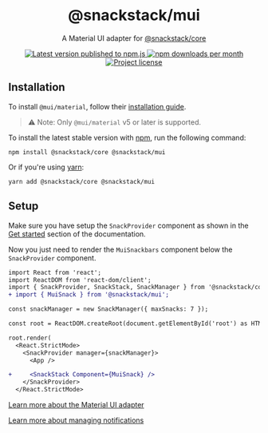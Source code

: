 <h1 align="center" style="font-size: 30px;">@snackstack/mui</h1>
<p align="center">A Material UI adapter for <a href="https://github.com/snackstack/core" alt="Link to @snackstack/core">@snackstack/core</a></p>

<p align="center">
  <a href="https://www.npmjs.com/package/@snackstack/mui" alt="npm.js package link">
    <img src="https://img.shields.io/npm/v/@snackstack/mui?color=F50057" alt="Latest version published to npm.js" />
    <img src="https://img.shields.io/npm/dm/@snackstack/mui?color=1976D2" alt="npm downloads per month" />
    <img src="https://img.shields.io/npm/l/@snackstack/mui?color=00C853" alt="Project license" />
  </a>
</p>

## Installation

To install `@mui/material`, follow their [installation guide](https://mui.com/material-ui/getting-started/installation/).

> ⚠️ Note: Only `@mui/material` v5 or later is supported.

To install the latest stable version with [npm](https://www.npmjs.com/get-npm), run the following command:

```
npm install @snackstack/core @snackstack/mui
```

Or if you're using [yarn](https://classic.yarnpkg.com/docs/install/):

```
yarn add @snackstack/core @snackstack/mui
```

## Setup

Make sure you have setup the `SnackProvider` component as shown in the [Get started](https://snackstack.github.io/docs#setup) section of the documentation.

Now you just need to render the `MuiSnackbars` component below the `SnackProvider` component.

```diff
import React from 'react';
import ReactDOM from 'react-dom/client';
import { SnackProvider, SnackStack, SnackManager } from '@snackstack/core';
+ import { MuiSnack } from '@snackstack/mui';

const snackManager = new SnackManager({ maxSnacks: 7 });

const root = ReactDOM.createRoot(document.getElementById('root') as HTMLElement);

root.render(
  <React.StrictMode>
    <SnackProvider manager={snackManager}>
      <App />

+     <SnackStack Component={MuiSnack} />
    </SnackProvider>
  </React.StrictMode>
```

[Learn more about the Material UI adapter](https://snackstack.github.io/docs/adapters/mui)

[Learn more about managing notifications](https://snackstack.github.io/docs/guides/managing-notifications)
